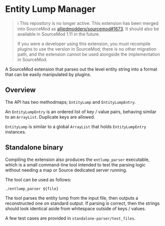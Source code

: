 # Entity Lump Manager 

> &#8505;&#65039; This repository is no longer active.  This extension has been merged into
> SourceMod as [alliedmodders/sourcemod#1673][pr_1673].  It should also be available in
> SourceMod 1.11 in the future.
> 
> If you were a developer using this extension, you must recompile plugins to use the version
> in SourceMod; there is no other migration path, and the extension cannot be used alongside
> the implementation in SourceMod.

[pr_1673]: https://github.com/alliedmodders/sourcemod/pull/1673

A SourceMod extension that parses out the level entity string into a format that can be easily
manipulated by plugins.

## Overview

The API has two methodmaps; `EntityLump` and `EntityLumpEntry`.

An `EntityLumpEntry` is an ordered list of key / value pairs, behaving similar to an
`ArrayList`.  Duplicate keys are allowed.

`EntityLump` is similar to a global `ArrayList` that holds `EntityLumpEntry` instances.

## Standalone binary

Compiling the extension also produces the `entlump_parser` executable, which is a small
command-line tool intended to test the parsing logic without needing a map or Source dedicated
server running.

The tool can be used as follows:

    ./entlump_parser ${file}

The tool parses the entity lump from the input file, then outputs a reconstructed one on
standard output.  If parsing is correct, then the strings should look identical aside from
whitespace outside of keys / values.

A few test cases are provided in `standalone-parser/test_files`.
